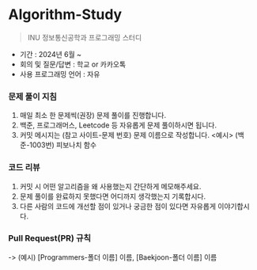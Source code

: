 # Algorithm-Study

> INU 정보통신공학과 프로그래밍 스터디

- 기간 : 2024년 6월 ~
- 회의 및 질문/답변 : 학교 or 카카오톡
- 사용 프로그래밍 언어 : 자유

### 문제 풀이 지침
1. 매일 최소 한 문제씩(권장) 문제 풀이를 진행합니다.
2. 백준, 프로그래머스, Leetcode 등 자유롭게 문제 풀이하시면 됩니다.
3. 커밋 메시지는 (참고 사이트-문제 번호) 문제 이름으로 작성합니다. <예시> (백준-1003번) 피보나치 함수

### 코드 리뷰
1. 커밋 시 어떤 알고리즘을 왜 사용했는지 간단하게 메모해주세요.
2. 문제 풀이를 완료하지 못했다면 어디까지 생각했는지 기록합시다.
3. 다른 사람의 코드에 개선할 점이 있거나 궁금한 점이 있다면 자유롭게 이야기합시다.

### Pull Request(PR) 규칙
-> (예시) [Programmers-폴더 이름] 이름, [Baekjoon-폴더 이름] 이름
